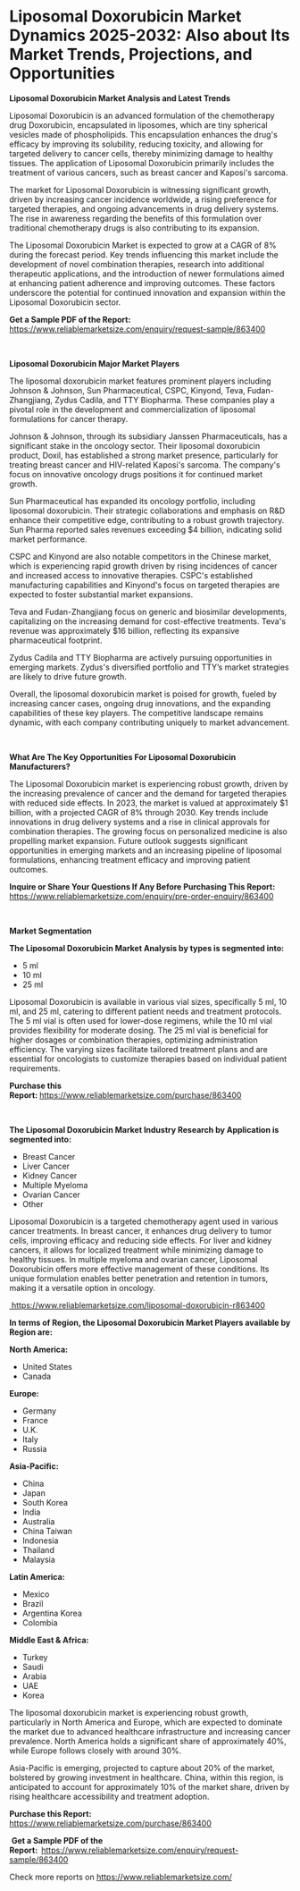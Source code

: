 <p><h1>Liposomal Doxorubicin Market Dynamics 2025-2032: Also about Its Market Trends, Projections, and Opportunities</h1></p><p><strong>Liposomal Doxorubicin Market Analysis and Latest Trends</strong></p>
<p><p>Liposomal Doxorubicin is an advanced formulation of the chemotherapy drug Doxorubicin, encapsulated in liposomes, which are tiny spherical vesicles made of phospholipids. This encapsulation enhances the drug's efficacy by improving its solubility, reducing toxicity, and allowing for targeted delivery to cancer cells, thereby minimizing damage to healthy tissues. The application of Liposomal Doxorubicin primarily includes the treatment of various cancers, such as breast cancer and Kaposi's sarcoma.</p><p>The market for Liposomal Doxorubicin is witnessing significant growth, driven by increasing cancer incidence worldwide, a rising preference for targeted therapies, and ongoing advancements in drug delivery systems. The rise in awareness regarding the benefits of this formulation over traditional chemotherapy drugs is also contributing to its expansion. </p><p>The Liposomal Doxorubicin Market is expected to grow at a CAGR of 8% during the forecast period. Key trends influencing this market include the development of novel combination therapies, research into additional therapeutic applications, and the introduction of newer formulations aimed at enhancing patient adherence and improving outcomes. These factors underscore the potential for continued innovation and expansion within the Liposomal Doxorubicin sector.</p></p>
<p><strong>Get a Sample PDF of the Report:&nbsp;</strong> <a href="https://www.reliablemarketsize.com/enquiry/request-sample/863400?utm_campaign=2113&utm_medium=2&utm_source=Github&utm_content=ia&utm_term=08032025&utm_id=liposomal-doxorubicin">https://www.reliablemarketsize.com/enquiry/request-sample/863400</a></p>
<p>&nbsp;</p>
<p><strong>Liposomal Doxorubicin Major Market Players</strong></p>
<p><p>The liposomal doxorubicin market features prominent players including Johnson & Johnson, Sun Pharmaceutical, CSPC, Kinyond, Teva, Fudan-Zhangjiang, Zydus Cadila, and TTY Biopharma. These companies play a pivotal role in the development and commercialization of liposomal formulations for cancer therapy.</p><p>Johnson & Johnson, through its subsidiary Janssen Pharmaceuticals, has a significant stake in the oncology sector. Their liposomal doxorubicin product, Doxil, has established a strong market presence, particularly for treating breast cancer and HIV-related Kaposi's sarcoma. The company's focus on innovative oncology drugs positions it for continued market growth.</p><p>Sun Pharmaceutical has expanded its oncology portfolio, including liposomal doxorubicin. Their strategic collaborations and emphasis on R&D enhance their competitive edge, contributing to a robust growth trajectory. Sun Pharma reported sales revenues exceeding $4 billion, indicating solid market performance.</p><p>CSPC and Kinyond are also notable competitors in the Chinese market, which is experiencing rapid growth driven by rising incidences of cancer and increased access to innovative therapies. CSPC's established manufacturing capabilities and Kinyond's focus on targeted therapies are expected to foster substantial market expansions.</p><p>Teva and Fudan-Zhangjiang focus on generic and biosimilar developments, capitalizing on the increasing demand for cost-effective treatments. Teva's revenue was approximately $16 billion, reflecting its expansive pharmaceutical footprint.</p><p>Zydus Cadila and TTY Biopharma are actively pursuing opportunities in emerging markets. Zydus's diversified portfolio and TTY’s market strategies are likely to drive future growth.</p><p>Overall, the liposomal doxorubicin market is poised for growth, fueled by increasing cancer cases, ongoing drug innovations, and the expanding capabilities of these key players. The competitive landscape remains dynamic, with each company contributing uniquely to market advancement.</p></p>
<p>&nbsp;</p>
<p><strong>What Are The Key Opportunities For Liposomal Doxorubicin Manufacturers?</strong></p>
<p><p>The Liposomal Doxorubicin market is experiencing robust growth, driven by the increasing prevalence of cancer and the demand for targeted therapies with reduced side effects. In 2023, the market is valued at approximately $1 billion, with a projected CAGR of 8% through 2030. Key trends include innovations in drug delivery systems and a rise in clinical approvals for combination therapies. The growing focus on personalized medicine is also propelling market expansion. Future outlook suggests significant opportunities in emerging markets and an increasing pipeline of liposomal formulations, enhancing treatment efficacy and improving patient outcomes.</p></p>
<p><strong>Inquire or Share Your Questions If Any Before Purchasing This Report:</strong> <a href="https://www.reliablemarketsize.com/enquiry/pre-order-enquiry/863400?utm_campaign=2113&utm_medium=2&utm_source=Github&utm_content=ia&utm_term=08032025&utm_id=liposomal-doxorubicin">https://www.reliablemarketsize.com/enquiry/pre-order-enquiry/863400</a></p>
<p>&nbsp;</p>
<p><strong>Market Segmentation</strong></p>
<p><strong>The Liposomal Doxorubicin Market Analysis by types is segmented into:</strong></p>
<p><ul><li>5 ml</li><li>10 ml</li><li>25 ml</li></ul></p>
<p><p>Liposomal Doxorubicin is available in various vial sizes, specifically 5 ml, 10 ml, and 25 ml, catering to different patient needs and treatment protocols. The 5 ml vial is often used for lower-dose regimens, while the 10 ml vial provides flexibility for moderate dosing. The 25 ml vial is beneficial for higher dosages or combination therapies, optimizing administration efficiency. The varying sizes facilitate tailored treatment plans and are essential for oncologists to customize therapies based on individual patient requirements.</p></p>
<p><strong>Purchase this Report:&nbsp;</strong><a href="https://www.reliablemarketsize.com/purchase/863400?utm_campaign=2113&utm_medium=2&utm_source=Github&utm_content=ia&utm_term=08032025&utm_id=liposomal-doxorubicin">https://www.reliablemarketsize.com/purchase/863400</a></p>
<p>&nbsp;</p>
<p><strong>The Liposomal Doxorubicin Market Industry Research by Application is segmented into:</strong></p>
<p><ul><li>Breast Cancer</li><li>Liver Cancer</li><li>Kidney Cancer</li><li>Multiple Myeloma</li><li>Ovarian Cancer</li><li>Other</li></ul></p>
<p><p>Liposomal Doxorubicin is a targeted chemotherapy agent used in various cancer treatments. In breast cancer, it enhances drug delivery to tumor cells, improving efficacy and reducing side effects. For liver and kidney cancers, it allows for localized treatment while minimizing damage to healthy tissues. In multiple myeloma and ovarian cancer, Liposomal Doxorubicin offers more effective management of these conditions. Its unique formulation enables better penetration and retention in tumors, making it a versatile option in oncology.</p></p>
<p><a href="https://www.reliablemarketsize.com/liposomal-doxorubicin-r863400?utm_campaign=2113&utm_medium=2&utm_source=Github&utm_content=ia&utm_term=08032025&utm_id=liposomal-doxorubicin">&nbsp;https://www.reliablemarketsize.com/liposomal-doxorubicin-r863400</a></p>
<p><strong>In terms of Region, the Liposomal Doxorubicin Market Players available by Region are:</strong></p>
<p>
    <p> <strong> North America: </strong>
        <ul>
            <li>United States</li>
            <li>Canada</li>
        </ul>
        </p> 
    <p> <strong> Europe: </strong>
        <ul>
            <li>Germany</li>
            <li>France</li>
            <li>U.K.</li>
            <li>Italy</li>
            <li>Russia</li>
        </ul>
        </p> 
    <p> <strong> Asia-Pacific: </strong>
        <ul>
            <li>China</li>
            <li>Japan</li>
            <li>South Korea</li>
            <li>India</li>
            <li>Australia</li>
            <li>China Taiwan</li>
            <li>Indonesia</li>
            <li>Thailand</li>
            <li>Malaysia</li>
        </ul>
        </p> 
    <p> <strong> Latin America: </strong>
        <ul>
            <li>Mexico</li>
            <li>Brazil</li>
            <li>Argentina Korea</li>
            <li>Colombia</li>
        </ul>
        </p> 
    <p> <strong> Middle East & Africa: </strong>
        <ul>
            <li>Turkey</li>
            <li>Saudi</li>
            <li>Arabia</li>
            <li>UAE</li>
            <li>Korea</li>
        </ul>
    </p>
    </p>
<p><p>The liposomal doxorubicin market is experiencing robust growth, particularly in North America and Europe, which are expected to dominate the market due to advanced healthcare infrastructure and increasing cancer prevalence. North America holds a significant share of approximately 40%, while Europe follows closely with around 30%. </p><p>Asia-Pacific is emerging, projected to capture about 20% of the market, bolstered by growing investment in healthcare. China, within this region, is anticipated to account for approximately 10% of the market share, driven by rising healthcare accessibility and treatment adoption.</p></p>
<p><strong>Purchase this Report: </strong><a href="https://www.reliablemarketsize.com/purchase/863400?utm_campaign=2113&utm_medium=2&utm_source=Github&utm_content=ia&utm_term=08032025&utm_id=liposomal-doxorubicin">https://www.reliablemarketsize.com/purchase/863400</a></p>
<p>&nbsp;<strong>Get a Sample PDF of the Report:&nbsp;&nbsp;</strong><a href="https://www.reliablemarketsize.com/enquiry/request-sample/863400?utm_campaign=2113&utm_medium=2&utm_source=Github&utm_content=ia&utm_term=08032025&utm_id=liposomal-doxorubicin">https://www.reliablemarketsize.com/enquiry/request-sample/863400</a></p>
<p><strong></strong></p>
<p>Check more reports on <a href="https://www.reliablemarketsize.com/?utm_campaign=2113&utm_medium=2&utm_source=Github&utm_content=ia&utm_term=08032025&utm_id=liposomal-doxorubicin">https://www.reliablemarketsize.com/</a></p>